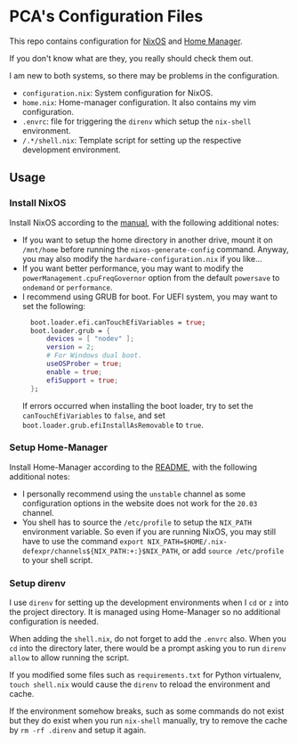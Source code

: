 # PCA's Configuration Files
This repo contains configuration for [NixOS](https://nixos.org/) and [Home Manager](https://github.com/rycee/home-manager).

If you don't know what are they, you really should check them out.

I am new to both systems, so there may be problems in the configuration.

* `configuration.nix`: System configuration for NixOS.
* `home.nix`: Home-manager configuration. It also contains my vim configuration.
* `.envrc`: file for triggering the `direnv` which setup the `nix-shell` environment.
* `/.*/shell.nix`: Template script for setting up the respective development environment.

## Usage
### Install NixOS
Install NixOS according to the [manual](https://nixos.org/nixos/manual/index.html#sec-installation), with the following additional notes:

* If you want to setup the home directory in another drive, mount it on `/mnt/home` before running the `nixos-generate-config` command.
  Anyway, you may also modify the `hardware-configuration.nix` if you like...
* If you want better performance, you may want to modify the `powerManagement.cpuFreqGovernor` option from the default `powersave` to `ondemand` or `performance`.
* I recommend using GRUB for boot.
  For UEFI system, you may want to set the following:
  ```nix
    boot.loader.efi.canTouchEfiVariables = true;
    boot.loader.grub = {
        devices = [ "nodev" ];
        version = 2;
        # For Windows dual boot.
        useOSProber = true;
        enable = true;
        efiSupport = true;
    };
  ```
  If errors occurred when installing the boot loader, try to set the `canTouchEfiVariables` to `false`, and set `boot.loader.grub.efiInstallAsRemovable` to `true`.

### Setup Home-Manager
Install Home-Manager according to the [README](https://github.com/rycee/home-manager/blob/master/README.md), with the following additional notes:

* I personally recommend using the `unstable` channel as some configuration options in the website does not work for the `20.03` channel.
* You shell has to source the `/etc/profile` to setup the `NIX_PATH` environment variable. So even if you are running NixOS, you may still have to use the command `export NIX_PATH=$HOME/.nix-defexpr/channels${NIX_PATH:+:}$NIX_PATH`, or add `source /etc/profile` to your shell script.

### Setup direnv
I use `direnv` for setting up the development environments when I `cd` or `z` into the project directory. It is managed using Home-Manager so no additional configuration is needed.

When adding the `shell.nix`, do not forget to add the `.envrc` also. When you `cd` into the directory later, there would be a prompt asking you to run `direnv allow` to allow running the script.

If you modified some files such as `requirements.txt` for Python virtualenv, `touch shell.nix` would cause the `direnv` to reload the environment and cache.

If the environment somehow breaks, such as some commands do not exist but they do exist when you run `nix-shell` manually, try to remove the cache by `rm -rf .direnv` and setup it again.

